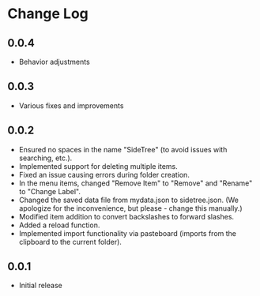 # Change Log

## 0.0.4
- Behavior adjustments

## 0.0.3
- Various fixes and improvements

## 0.0.2
- Ensured no spaces in the name "SideTree" (to avoid issues with searching, etc.).
- Implemented support for deleting multiple items.
- Fixed an issue causing errors during folder creation.
- In the menu items, changed "Remove Item" to "Remove" and "Rename" to "Change Label".
- Changed the saved data file from mydata.json to sidetree.json. (We apologize for the inconvenience, but please - change this manually.)
- Modified item addition to convert backslashes to forward slashes.
- Added a reload function.
- Implemented import functionality via pasteboard (imports from the clipboard to the current folder).

## 0.0.1
- Initial release